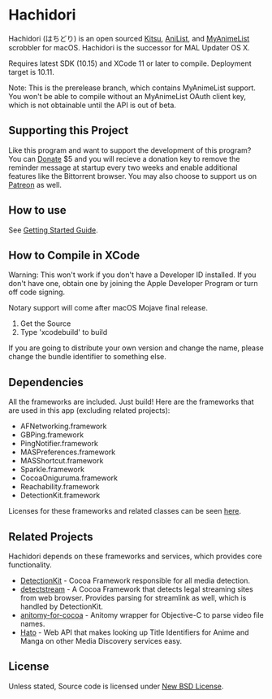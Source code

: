 # Hachidori
Hachidori (はちどり) is an open sourced [Kitsu](https://kitsu.io), [AniList](https://anilist.co), and [MyAnimeList](https://myanimelist.net) scrobbler for macOS. Hachidori is the successor for MAL Updater OS X.
 
Requires latest SDK (10.15) and XCode 11 or later to compile. Deployment target is 10.11.

Note: This is the prerelease branch, which contains MyAnimeList support. You won't be able to compile without an MyAnimeList OAuth client key, which is not obtainable until the API is out of beta.

## Supporting this Project

Like this program and want to support the development of this program? You can [Donate](https://malupdaterosx.moe/donate/) $5  and you will recieve a donation key to remove the reminder message at startup every two weeks and enable additional features like the Bittorrent browser. You may also choose to support us on [Patreon](https://www.patreon.com/malupdaterosx) as well.

## How to use
See [Getting Started Guide](https://github.com/Atelier-Shiori/wiki/Getting-Started).

## How to Compile in XCode
Warning: This won't work if you don't have a Developer ID installed. If you don't have one, obtain one by joining the Apple Developer Program or turn off code signing.

Notary support will come after macOS Mojave final release.

1. Get the Source
2. Type 'xcodebuild' to build

If you are going to distribute your own version and change the name, please change the bundle identifier to something else.


## Dependencies
All the frameworks are included. Just build! Here are the frameworks that are used in this app (excluding related projects):

* AFNetworking.framework
* GBPing.framework
* PingNotifier.framework
* MASPreferences.framework
* MASShortcut.framework
* Sparkle.framework
* CocoaOniguruma.framework
* Reachability.framework
* DetectionKit.framework
 
Licenses for these frameworks and related classes can be seen [here](https://github.com/Atelier-Shiori/wiki/Credits).

## Related Projects
Hachidori depends on these frameworks and services, which provides core functionality.
* [DetectionKit](https://github.com/Atelier-Shiori/DetectionKit) - Cocoa Framework responsible for all media detection.
* [detectstream](https://github.com/Atelier-Shiori/detectstream) - A Cocoa Framework that detects legal streaming sites from web browser. Provides parsing for streamlink as well, which is handled by DetectionKit.
* [anitomy-for-cocoa](https://github.com/Atelier-Shiori/anitomy-for-cocoa) - Anitomy wrapper for Objective-C to parse video file names.
* [Hato](https://github.com/Atelier-Shiori/Hato) - Web API that makes looking up Title Identifiers for Anime and Manga on other Media Discovery services easy.

## License

Unless stated, Source code is licensed under [New BSD License](https://github.com/Atelier-Shiori/hachidori/blob/master/License.md).
